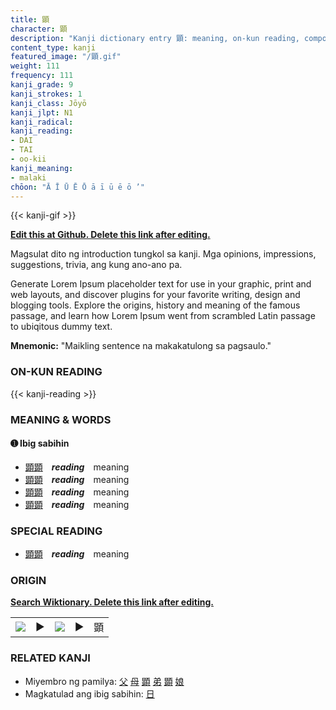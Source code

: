 ```yaml
---
title: 顕
character: 顕
description: "Kanji dictionary entry 顕: meaning, on-kun reading, compounds, origin, related kanji"
content_type: kanji
featured_image: "/顕.gif"
weight: 111
frequency: 111
kanji_grade: 9
kanji_strokes: 1
kanji_class: Jōyō
kanji_jlpt: N1
kanji_radical: 
kanji_reading: 
- DAI
- TAI
- oo-kii
kanji_meaning:
- malaki
chōon: "Ā Ī Ū Ē Ō ā ī ū ē ō ’"
---
```

[//]: # (Don't edit the line below. Kanji animated GIF code is automatically generated.)
{{< kanji-gif >}}

[//]: # (Edit below this line.)

**[Edit this at Github. Delete this link after editing.](https://github.com/tim0g/tim/tree/main/content/kanji/顕/index.md)**

Magsulat dito ng introduction tungkol sa kanji. Mga opinions, impressions, suggestions, trivia, ang kung ano-ano pa.

Generate Lorem Ipsum placeholder text for use in your graphic, print and web layouts, and discover plugins for your favorite writing, design and blogging tools. Explore the origins, history and meaning of the famous passage, and learn how Lorem Ipsum went from scrambled Latin passage to ubiqitous dummy text.
 
**Mnemonic:** "Maikling sentence na makakatulong sa pagsaulo."

### ON-KUN READING

[//]: # (Don't edit the line below. ON-KUN READING code is automatically generated.)
{{< kanji-reading >}}

### MEANING & WORDS

#### ➊ **Ibig sabihin**
  - [顕](../顕)[顕](../顕)　***reading***　meaning
  - [顕](../顕)[顕](../顕)　***reading***　meaning
  - [顕](../顕)[顕](../顕)　***reading***　meaning
  - [顕](../顕)[顕](../顕)　***reading***　meaning

### SPECIAL READING
  - [顕](../顕)[顕](../顕)　***reading***　meaning

### ORIGIN

**[Search Wiktionary. Delete this link after editing.](https://wiktionary.org/wiki/顕)**
<table class="kanji-table"><tr><td>
<img src="60px-顕-bronze.svg.png">
</td><td>▶</td><td>
<img src="60px-顕-oracle.svg.png">
</td><td>▶</td>
<td class="kanji-origin">顕</td>
</tr></table>

### RELATED KANJI
- Miyembro ng pamilya: [父](../父) [母](../母) [顕](../顕) [弟](../弟) [顕](../顕) [娘](../娘)
- Magkatulad ang ibig sabihin: [日](../日)
